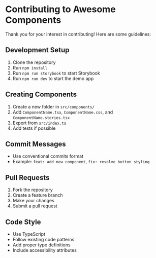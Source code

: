 # Contributing to Awesome Components

Thank you for your interest in contributing! Here are some guidelines:

## Development Setup

1. Clone the repository
2. Run `npm install`
3. Run `npm run storybook` to start Storybook
4. Run `npm run dev` to start the demo app

## Creating Components

1. Create a new folder in `src/components/`
2. Add `ComponentName.tsx`, `ComponentName.css`, and `ComponentName.stories.tsx`
3. Export from `src/index.ts`
4. Add tests if possible

## Commit Messages

- Use conventional commits format
- Example: `feat: add new component`, `fix: resolve button styling`

## Pull Requests

1. Fork the repository
2. Create a feature branch
3. Make your changes
4. Submit a pull request

## Code Style

- Use TypeScript
- Follow existing code patterns
- Add proper type definitions
- Include accessibility attributes
